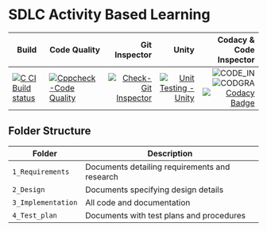 # SDLC Activity Based Learning
| Build  | Code Quality |  Git Inspector | Unity  |Codacy & Code Inspector|
|--------|--------------|---------------:|-------:|----------------------:|
|[![C CI Build status](https://github.com/TejasPatil-9/Blackjack/actions/workflows/C-Build.yml/badge.svg)](https://github.com/TejasPatil-9/Blackjack/actions/workflows/C-Build.yml)|[![Cppcheck-Code Quality](https://github.com/TejasPatil-9/Blackjack/actions/workflows/cpp-check.yml/badge.svg)](https://github.com/TejasPatil-9/Blackjack/actions/workflows/cpp-check.yml)|[![Check-Git Inspector](https://github.com/TejasPatil-9/Blackjack/actions/workflows/Git_Inspect.yml/badge.svg)](https://github.com/TejasPatil-9/Blackjack/actions/workflows/Git_Inspect.yml)|[![Unit Testing - Unity](https://github.com/TejasPatil-9/Blackjack/actions/workflows/Unit_TEST.yml/badge.svg)](https://github.com/TejasPatil-9/Blackjack/actions/workflows/Unit_TEST.yml)|![CODE_IN](https://www.code-inspector.com/project/24953/score/svg) ![CODGRA](https://www.code-inspector.com/project/24953/status/svg) [![Codacy Badge](https://app.codacy.com/project/badge/Grade/2d4ec6f79bac4ae0adc36ae8e0a64591)](https://www.codacy.com/gh/TejasPatil-9/Blackjack/dashboard?utm_source=github.com&amp;utm_medium=referral&amp;utm_content=TejasPatil-9/Blackjack&amp;utm_campaign=Badge_Grade)|

## Folder Structure
Folder             | Description
-------------------| -----------------------------------------
`1_Requirements`   | Documents detailing requirements and research
`2_Design`         | Documents specifying design details
`3_Implementation` | All code and documentation
`4_Test_plan`      | Documents with test plans and procedures



